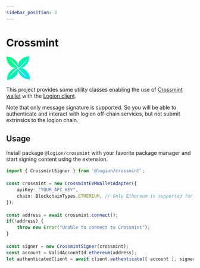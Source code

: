 ```yaml
---
sidebar_position: 3
---
```


# Crossmint

![Crossmint extension](/img/crossmint.png)

This project provides some utility classes enabling the use of
[Crossmint wallet](https://github.com/Crossmint/embed)
with the [Logion client](/docs/category/client).

Note that only message signature is supported. So you will be able to authenticate and interact
with logion off-chain services, but not submit extrinsics to the logion chain.

## Usage

Install package `@logion/crossmint` with your favorite package manager and start signing content using the extension.

```typescript
import { CrossmintSigner } from '@logion/crossmint';

const crossmint = new CrossmintEVMWalletAdapter({
    apiKey: "YOUR_API_KEY",
    chain: BlockchainTypes.ETHEREUM, // Only Ethereum is supported for the moment
});
  
const address = await crossmint.connect();
if(!address) {
    throw new Error("Unable to connect to Crossmint");
}

const signer = new CrossmintSigner(crossmint);
const account = ValidAccountId.ethereum(address);
let authenticatedClient = await client.authenticate([ account ], signer);
```
